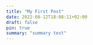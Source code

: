 ```yaml
---
title: "My First Post"
date: 2022-08-12T18:08:11+02:00
draft: false
pin: true
summary: "summary test"
---
```


